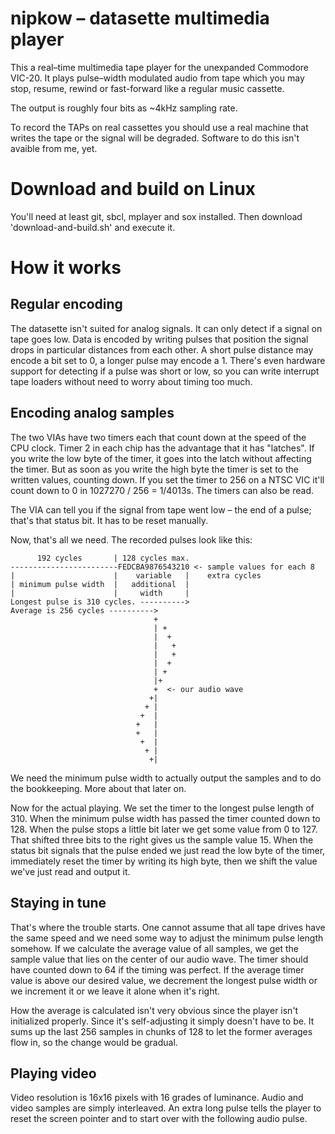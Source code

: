 # nipkow – datasette multimedia player

This a real–time multimedia tape player for the unexpanded Commodore
VIC-20.  It plays pulse–width modulated audio from tape which you may
stop, resume, rewind or fast-forward like a regular music cassette.

The output is roughly four bits as ~4kHz sampling rate.

To record the TAPs on real cassettes you should use a real machine that
writes the tape or the signal will be degraded.  Software to do this
isn't avaible from me, yet.


# Download and build on Linux

You'll need at least git, sbcl, mplayer and sox installed.  Then download
'download-and-build.sh' and execute it.


# How it works

## Regular encoding

The datasette isn't suited for analog signals.  It can only detect if a
signal on tape goes low.  Data is encoded by writing pulses that
position the signal drops in particular distances from each other.  A
short pulse distance may encode a bit set to 0, a longer pulse may encode a 1.
There's even hardware support for detecting if a pulse was short or low,
so you can write interrupt tape loaders without need to worry about timing
too much.

## Encoding analog samples

The two VIAs have two timers each that count down at the speed of the CPU
clock.  Timer 2 in each chip has the advantage that it has "latches".  If
you write the low byte of the timer, it goes into the latch without
affecting the timer.  But as soon as you write the high byte the timer is set
to the written values, counting down.  If you set the timer to 256 on a NTSC
VIC it'll count down to 0 in 1027270 / 256 = 1/4013s.
The timers can also be read.

The VIA can tell you if the signal from tape went low – the end of a
pulse; that's that status bit.  It has to be reset manually.

Now, that's all we need.  The recorded pulses look like this:


          192 cycles       | 128 cycles max.
    ------------------------FEDCBA9876543210 <- sample values for each 8
    |                      |    variable   |    extra cycles
    | minimum pulse width  |   additional  |
    |                      |     width     |
    Longest pulse is 310 cycles. ---------->
    Average is 256 cycles ---------->
                                    +       
                                    | +     
                                    |  +    
                                    |   +   
                                    |   +   
                                    |  +    
                                    | +     
                                    |+      
                                    +  <- our audio wave
                                   +|
                                  + |
                                 +  |
                                +   |
                                +   |
                                 +  |
                                  + |
                                   +|       

We need the minimum pulse width to actually output the samples and to
do the bookkeeping.  More about that later on.

Now for the actual playing. We set the timer to the longest pulse length of
310.  When the minimum pulse width has passed the timer counted down to
128.  When the pulse stops a little bit later we get some value from 0
to 127.  That shifted three bits to the right gives us the sample value 15.
When the status bit signals that the pulse ended we just read the low byte
of the timer, immediately reset the timer by writing its high byte, then we
shift the value we've just read and output it.

## Staying in tune

That's where the trouble starts.  One cannot assume that all tape drives
have the same speed and we need some way to adjust the minimum pulse length
somehow. If we calculate the average value of all samples, we get the sample
value that lies on the center of our audio wave. The timer should have counted
down to 64 if the timing was perfect.
If the average timer value is above our desired value, we decrement
the longest pulse width or we increment it or we leave it alone when it's
right. 

How the average is calculated isn't very obvious since the player isn't
initialized properly. Since it's self-adjusting it simply doesn't have to
be.  It sums up the last 256 samples in chunks of 128 to let the former
averages flow in, so the change would be gradual.

## Playing video

Video resolution is 16x16 pixels with 16 grades of luminance.  Audio and
video samples are simply interleaved.  An extra long pulse tells the player
to reset the screen pointer and to start over with the following audio pulse.
